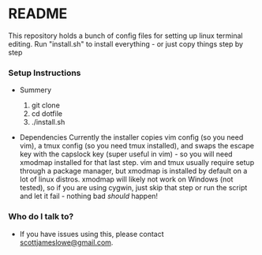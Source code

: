 # README #

This repository holds a bunch of config files for setting up linux terminal editing. Run "install.sh" to install everything - or just copy things step by step

### Setup Instructions ###

* Summery
  1. git clone
  2. cd dotfile
  3. ./install.sh

* Dependencies
  Currently the installer copies vim config (so you need vim), a tmux config (so you need tmux installed), and swaps the escape key with the capslock key (super useful in vim) - so you will need xmodmap installed for that last step. vim and tmux usually require setup through a package manager, but xmodmap is installed by default on a lot of linux distros. xmodmap will likely not work on Windows (not tested), so if you are using cygwin, just skip that step or run the script and let it fail - nothing bad *should* happen!

### Who do I talk to? ###

* If you have issues using this, please contact scottjameslowe@gmail.com.